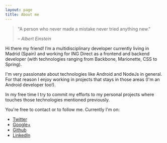 ```yaml
---
layout: page
title: About me
---
```


> "A person who never made a mistake never tried anything new."
>
> – <cite>Albert Einstein</cite>

Hi there my friend! I’m a multidisciplinary developer currently living in Madrid (Spain) and working for ING Direct as a frontend and backend developer (with technologies ranging from Backbone, Marionette, CSS to Spring).

I'm very passionate about technologies like Android and NodeJs in general. For that reason I enjoy working in projects that stays in those areas (I'm an Android developer too!).

In my free time I try to commit my efforts to my personal projects where touches those technologies mentioned previously.

You're free to contact or to follow me. Currently I'm on:

  - [Twitter](https://twitter.com/aldoborrero)
  - [Google+](https://plus.google.com/+AldoBorrero)
  - [Github](https://github.com/aldoborrero)
  - [LinkedIn](https://es.linkedin.com/in/aldoborrero)
